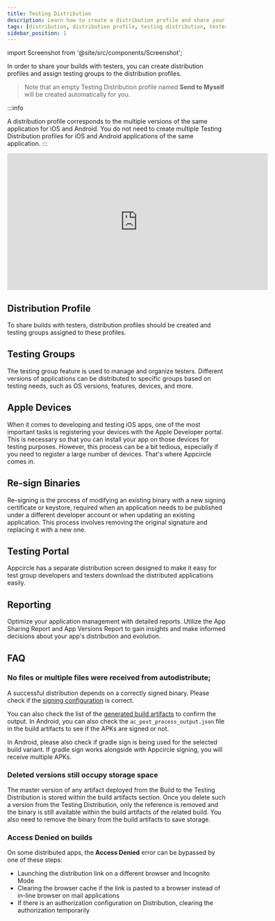 ```yaml
---
title: Testing Distribution
description: Learn how to create a distribution profile and share your builds with testers in Appcircle
tags: [distribution, distribution profile, testing distribution, testers, faq]
sidebar_position: 1
---
```


import Screenshot from '@site/src/components/Screenshot';


In order to share your builds with testers, you can create distribution profiles and assign testing groups to the distribution profiles.

<Screenshot url='https://cdn.appcircle.io/docs/assets/distribution-start.png' />

> Note that an empty Testing Distribution profile named **Send to Myself** will be created automatically for you.

:::info

A distribution profile corresponds to the multiple versions of the same application for iOS and Android. You do not need to create multiple Testing Distribution profiles for iOS and Android applications of the same application.
:::

<iframe width="600" height="315" src="https://www.youtube.com/embed/vZ3p5uZZcmk" title="YouTube video player" frameborder="0" allow="accelerometer; autoplay; clipboard-write; encrypted-media; gyroscope; picture-in-picture" allowfullscreen></iframe>

## Distribution Profile

To share builds with testers, distribution profiles should be created and testing groups assigned to these profiles.

## Testing Groups

The testing group feature is used to manage and organize testers. Different versions of applications can be distributed to specific groups based on testing needs, such as OS versions, features, devices, and more.

## Apple Devices

When it comes to developing and testing iOS apps, one of the most important tasks is registering your devices with the Apple Developer portal. This is necessary so that you can install your app on those devices for testing purposes. However, this process can be a bit tedious, especially if you need to register a large number of devices. That's where Appcircle comes in.

## Re-sign Binaries

Re-signing is the process of modifying an existing binary with a new signing certificate or keystore, required when an application needs to be published under a different developer account or when updating an existing application. This process involves removing the original signature and replacing it with a new one.

## Testing Portal

Appcircle has a separate distribution screen designed to make it easy for test group developers and testers download the distributed applications easily.

## Reporting

Optimize your application management with detailed reports. Utilize the App Sharing Report and App Versions Report to gain insights and make informed decisions about your app's distribution and evolution.

## FAQ

### No files or multiple files were received from autodistribute;

A successful distribution depends on a correctly signed binary. Please check if the [signing configuration](/build/build-process-management/build-profile-configuration#signing-configuration) is correct.

You can also check the list of the [generated build artifacts](/build/post-build-operations/after-a-build) to confirm the output. In Android, you can also check the `ac_post_process_output.json` file in the build artifacts to see if the APKs are signed or not.

In Android, please also check if gradle sign is being used for the selected build variant. If gradle sign works alongside with Appcircle signing, you will receive multiple APKs.

### Deleted versions still occupy storage space

The master version of any artifact deployed from the Build to the Testing Distribution is stored within the build artifacts section. Once you delete such a version from the Testing Distribution, only the reference is removed and the binary is still available within the build artifacts of the related build. You also need to remove the binary from the build artifacts to save storage.

### Access Denied on builds

On some distributed apps, the **Access Denied** error can be bypassed by one of these steps:

- Launching the distribution link on a different browser and Incognito Mode
- Clearing the browser cache if the link is pasted to a browser instead of in-line browser on mail applications
- If there is an authorization configuration on Distribution, clearing the authorization temporarily

